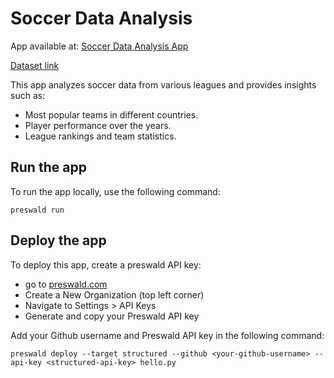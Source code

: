 # Soccer Data Analysis

App available at: [Soccer Data Analysis App](https://soccer-311433-kruu1k6k.preswald.app/)

[Dataset link](https://www.kaggle.com/datasets/cihan063/soccer-players)

This app analyzes soccer data from various leagues and provides insights such as:
- Most popular teams in different countries.
- Player performance over the years.
- League rankings and team statistics.

## Run the app

To run the app locally, use the following command:

```
preswald run
```

## Deploy the app

To deploy this app, create a preswald API key:
- go to [preswald.com](preswald.com)
- Create a New Organization (top left corner)
- Navigate to Settings > API Keys
- Generate and copy your Preswald API key

Add your Github username and Preswald API key in the following command:

```
preswald deploy --target structured --github <your-github-username> --api-key <structured-api-key> hello.py
```


